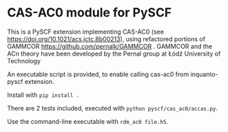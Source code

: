 # CAS-AC0 module for PySCF
This is a PySCF extension implementing CAS-AC0 (see https://doi.org/10.1021/acs.jctc.8b00213), using refactored 
portions of GAMMCOR https://github.com/pernalk/GAMMCOR . GAMMCOR and the ACn theory have been developed by the Pernal 
group at Łódź University of Technology

An executable script is provided, to enable calling cas-ac0 from inquanto-pyscf extension.

Install with `pip install .`

There are 2 tests included, executed with `python pyscf/cas_ac0/accas.py`.

Use the command-line executable with `rdm_ac0 file.h5`.
